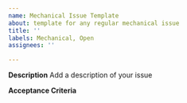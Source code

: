 ```yaml
---
name: Mechanical Issue Template
about: template for any regular mechanical issue
title: ''
labels: Mechanical, Open
assignees: ''

---
```


**Description**
Add a description of your issue

**Acceptance Criteria**
